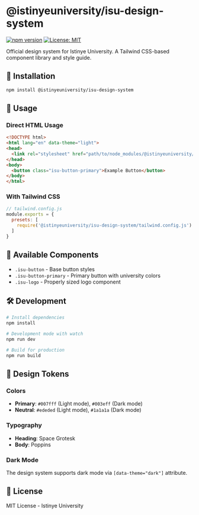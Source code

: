 # @istinyeuniversity/isu-design-system

[![npm version](https://badge.fury.io/js/%40istinyeuniversity%2Fisu-design-system.svg)](https://badge.fury.io/js/%40istinyeuniversity%2Fisu-design-system)
[![License: MIT](https://img.shields.io/badge/License-MIT-yellow.svg)](https://opensource.org/licenses/MIT)

Official design system for Istinye University. A Tailwind CSS-based component library and style guide.

## 🚀 Installation

```bash
npm install @istinyeuniversity/isu-design-system
```

## 📖 Usage

### Direct HTML Usage
```html
<!DOCTYPE html>
<html lang="en" data-theme="light">
<head>
  <link rel="stylesheet" href="path/to/node_modules/@istinyeuniversity/isu-design-system/dist/isu.css" />
</head>
<body>
  <button class="isu-button-primary">Example Button</button>
</body>
</html>
```

### With Tailwind CSS
```javascript
// tailwind.config.js
module.exports = {
  presets: [
    require('@istinyeuniversity/isu-design-system/tailwind.config.js')
  ]
}
```

## 🎨 Available Components

- `.isu-button` - Base button styles
- `.isu-button-primary` - Primary button with university colors
- `.isu-logo` - Properly sized logo component

## 🛠️ Development

```bash
# Install dependencies
npm install

# Development mode with watch
npm run dev

# Build for production
npm run build
```

## 🎯 Design Tokens

### Colors
- **Primary**: `#007fff` (Light mode), `#003eff` (Dark mode)
- **Neutral**: `#ededed` (Light mode), `#1a1a1a` (Dark mode)

### Typography
- **Heading**: Space Grotesk
- **Body**: Poppins

### Dark Mode
The design system supports dark mode via `[data-theme="dark"]` attribute.

## 📝 License

MIT License - Istinye University
